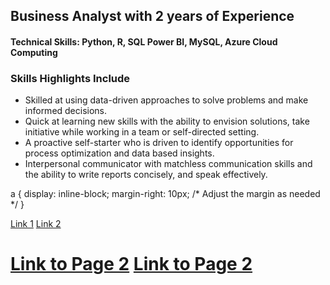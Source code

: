 
## Business Analyst with 2 years of Experience
<h4>Technical Skills: Python, R, SQL Power BI, MySQL, Azure Cloud Computing </h4>

### Skills Highlights Include
- Skilled at using data-driven approaches to solve problems and make informed decisions.
- Quick at learning new skills with the ability to envision solutions, take initiative while working in a team or self-directed setting.
- A proactive self-starter who is driven to identify opportunities for process optimization and data based insights.
- Interpersonal communicator with matchless communication skills and the ability to write reports concisely, and speak effectively.

a {
  display: inline-block;
  margin-right: 10px; /* Adjust the margin as needed */
}


<a href="https://www.example.com">Link 1</a>
<a href="https://www.example.com">Link 2</a>



# [Link to Page 2](page2.html)  [Link to Page 2](page3.html)
